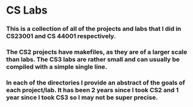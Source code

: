 # CS Labs

### This is a collection of all of the projects and labs that I did in CS23001 and CS 44001 respectively. 

### The CS2 projects have makefiles, as they are of a larger scale than labs. The CS3 labs are rather small and can usually be compiled with a simple single line. 

### In each of the directories I provide an abstract of the goals of each project/lab. It has been 2 years since I took CS2 and 1 year since I took CS3 so I may not be super precise.